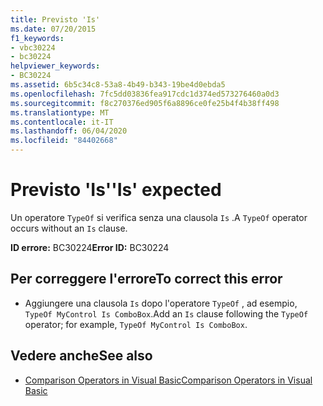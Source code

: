 ```yaml
---
title: Previsto 'Is'
ms.date: 07/20/2015
f1_keywords:
- vbc30224
- bc30224
helpviewer_keywords:
- BC30224
ms.assetid: 6b5c34c8-53a8-4b49-b343-19be4d0ebda5
ms.openlocfilehash: 7fc5dd03836fea917cdc1d374ed573276460a0d3
ms.sourcegitcommit: f8c270376ed905f6a8896ce0fe25b4f4b38ff498
ms.translationtype: MT
ms.contentlocale: it-IT
ms.lasthandoff: 06/04/2020
ms.locfileid: "84402668"
---
```

# <a name="is-expected"></a><span data-ttu-id="165e4-102">Previsto 'Is'</span><span class="sxs-lookup"><span data-stu-id="165e4-102">'Is' expected</span></span>
<span data-ttu-id="165e4-103">Un operatore `TypeOf` si verifica senza una clausola `Is` .</span><span class="sxs-lookup"><span data-stu-id="165e4-103">A `TypeOf` operator occurs without an `Is` clause.</span></span>  
  
 <span data-ttu-id="165e4-104">**ID errore:** BC30224</span><span class="sxs-lookup"><span data-stu-id="165e4-104">**Error ID:** BC30224</span></span>  
  
## <a name="to-correct-this-error"></a><span data-ttu-id="165e4-105">Per correggere l'errore</span><span class="sxs-lookup"><span data-stu-id="165e4-105">To correct this error</span></span>  
  
- <span data-ttu-id="165e4-106">Aggiungere una clausola `Is` dopo l'operatore `TypeOf` , ad esempio, `TypeOf MyControl Is ComboBox`.</span><span class="sxs-lookup"><span data-stu-id="165e4-106">Add an `Is` clause following the `TypeOf` operator; for example, `TypeOf MyControl Is ComboBox`.</span></span>  
  
## <a name="see-also"></a><span data-ttu-id="165e4-107">Vedere anche</span><span class="sxs-lookup"><span data-stu-id="165e4-107">See also</span></span>

- [<span data-ttu-id="165e4-108">Comparison Operators in Visual Basic</span><span class="sxs-lookup"><span data-stu-id="165e4-108">Comparison Operators in Visual Basic</span></span>](../programming-guide/language-features/operators-and-expressions/comparison-operators.md)
